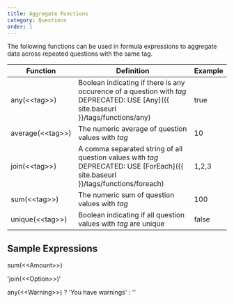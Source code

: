```yaml
---
title: Aggregate Functions
category: Questions
order: 1
---
```


The following functions can be used in formula expressions to aggregate data across repeated questions with the same tag.

|Function|Definition|Example|
|---|---|---|
|any(&lt;&lt;tag&gt;&gt;)|Boolean indicating if there is any occurence of a question with *tag* DEPRECATED: USE [Any]({{ site.baseurl }}/tags/functions/any)|true|
|average(&lt;&lt;tag&gt;&gt;)|The numeric average of question values with *tag*|10|
|join(&lt;&lt;tag&gt;&gt;)|A comma separated string of all question values with *tag* DEPRECATED: USE [ForEach]({{ site.baseurl }}/tags/functions/foreach)|1,2,3|
|sum(&lt;&lt;tag&gt;&gt;)|The numeric sum of question values with *tag*|100|
|unique(&lt;&lt;tag&gt;&gt;)|Boolean indicating if all question values with *tag* are unique|false|

## Sample Expressions

sum(&lt;&lt;Amount&gt;&gt;)

&apos;join(&lt;&lt;Option&gt;&gt;)&apos;

any(&lt;&lt;Warning&gt;&gt;) ? &apos;You have warnings&apos; : &apos;&apos;